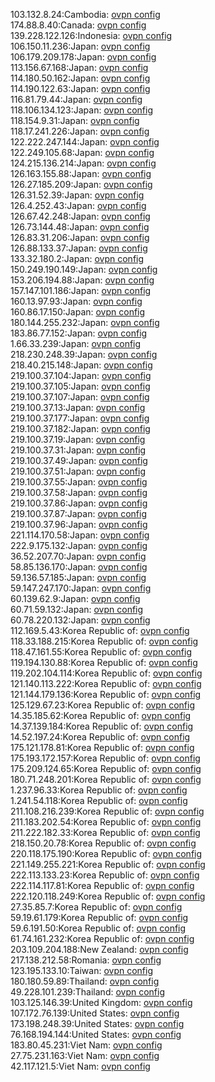 103.132.8.24:Cambodia: [ovpn config](vpn/103_132_8_24.ovpn)  
174.88.8.40:Canada: [ovpn config](vpn/174_88_8_40.ovpn)  
139.228.122.126:Indonesia: [ovpn config](vpn/139_228_122_126.ovpn)  
106.150.11.236:Japan: [ovpn config](vpn/106_150_11_236.ovpn)  
106.179.209.178:Japan: [ovpn config](vpn/106_179_209_178.ovpn)  
113.156.67.168:Japan: [ovpn config](vpn/113_156_67_168.ovpn)  
114.180.50.162:Japan: [ovpn config](vpn/114_180_50_162.ovpn)  
114.190.122.63:Japan: [ovpn config](vpn/114_190_122_63.ovpn)  
116.81.79.44:Japan: [ovpn config](vpn/116_81_79_44.ovpn)  
118.106.134.123:Japan: [ovpn config](vpn/118_106_134_123.ovpn)  
118.154.9.31:Japan: [ovpn config](vpn/118_154_9_31.ovpn)  
118.17.241.226:Japan: [ovpn config](vpn/118_17_241_226.ovpn)  
122.222.247.144:Japan: [ovpn config](vpn/122_222_247_144.ovpn)  
122.249.105.68:Japan: [ovpn config](vpn/122_249_105_68.ovpn)  
124.215.136.214:Japan: [ovpn config](vpn/124_215_136_214.ovpn)  
126.163.155.88:Japan: [ovpn config](vpn/126_163_155_88.ovpn)  
126.27.185.209:Japan: [ovpn config](vpn/126_27_185_209.ovpn)  
126.31.52.39:Japan: [ovpn config](vpn/126_31_52_39.ovpn)  
126.4.252.43:Japan: [ovpn config](vpn/126_4_252_43.ovpn)  
126.67.42.248:Japan: [ovpn config](vpn/126_67_42_248.ovpn)  
126.73.144.48:Japan: [ovpn config](vpn/126_73_144_48.ovpn)  
126.83.31.206:Japan: [ovpn config](vpn/126_83_31_206.ovpn)  
126.88.133.37:Japan: [ovpn config](vpn/126_88_133_37.ovpn)  
133.32.180.2:Japan: [ovpn config](vpn/133_32_180_2.ovpn)  
150.249.190.149:Japan: [ovpn config](vpn/150_249_190_149.ovpn)  
153.206.194.88:Japan: [ovpn config](vpn/153_206_194_88.ovpn)  
157.147.101.186:Japan: [ovpn config](vpn/157_147_101_186.ovpn)  
160.13.97.93:Japan: [ovpn config](vpn/160_13_97_93.ovpn)  
160.86.17.150:Japan: [ovpn config](vpn/160_86_17_150.ovpn)  
180.144.255.232:Japan: [ovpn config](vpn/180_144_255_232.ovpn)  
183.86.77.152:Japan: [ovpn config](vpn/183_86_77_152.ovpn)  
1.66.33.239:Japan: [ovpn config](vpn/1_66_33_239.ovpn)  
218.230.248.39:Japan: [ovpn config](vpn/218_230_248_39.ovpn)  
218.40.215.148:Japan: [ovpn config](vpn/218_40_215_148.ovpn)  
219.100.37.104:Japan: [ovpn config](vpn/219_100_37_104.ovpn)  
219.100.37.105:Japan: [ovpn config](vpn/219_100_37_105.ovpn)  
219.100.37.107:Japan: [ovpn config](vpn/219_100_37_107.ovpn)  
219.100.37.13:Japan: [ovpn config](vpn/219_100_37_13.ovpn)  
219.100.37.177:Japan: [ovpn config](vpn/219_100_37_177.ovpn)  
219.100.37.182:Japan: [ovpn config](vpn/219_100_37_182.ovpn)  
219.100.37.19:Japan: [ovpn config](vpn/219_100_37_19.ovpn)  
219.100.37.31:Japan: [ovpn config](vpn/219_100_37_31.ovpn)  
219.100.37.49:Japan: [ovpn config](vpn/219_100_37_49.ovpn)  
219.100.37.51:Japan: [ovpn config](vpn/219_100_37_51.ovpn)  
219.100.37.55:Japan: [ovpn config](vpn/219_100_37_55.ovpn)  
219.100.37.58:Japan: [ovpn config](vpn/219_100_37_58.ovpn)  
219.100.37.86:Japan: [ovpn config](vpn/219_100_37_86.ovpn)  
219.100.37.87:Japan: [ovpn config](vpn/219_100_37_87.ovpn)  
219.100.37.96:Japan: [ovpn config](vpn/219_100_37_96.ovpn)  
221.114.170.58:Japan: [ovpn config](vpn/221_114_170_58.ovpn)  
222.9.175.132:Japan: [ovpn config](vpn/222_9_175_132.ovpn)  
36.52.207.70:Japan: [ovpn config](vpn/36_52_207_70.ovpn)  
58.85.136.170:Japan: [ovpn config](vpn/58_85_136_170.ovpn)  
59.136.57.185:Japan: [ovpn config](vpn/59_136_57_185.ovpn)  
59.147.247.170:Japan: [ovpn config](vpn/59_147_247_170.ovpn)  
60.139.62.9:Japan: [ovpn config](vpn/60_139_62_9.ovpn)  
60.71.59.132:Japan: [ovpn config](vpn/60_71_59_132.ovpn)  
60.78.220.132:Japan: [ovpn config](vpn/60_78_220_132.ovpn)  
112.169.5.43:Korea Republic of: [ovpn config](vpn/112_169_5_43.ovpn)  
118.33.188.215:Korea Republic of: [ovpn config](vpn/118_33_188_215.ovpn)  
118.47.161.55:Korea Republic of: [ovpn config](vpn/118_47_161_55.ovpn)  
119.194.130.88:Korea Republic of: [ovpn config](vpn/119_194_130_88.ovpn)  
119.202.104.114:Korea Republic of: [ovpn config](vpn/119_202_104_114.ovpn)  
121.140.113.222:Korea Republic of: [ovpn config](vpn/121_140_113_222.ovpn)  
121.144.179.136:Korea Republic of: [ovpn config](vpn/121_144_179_136.ovpn)  
125.129.67.23:Korea Republic of: [ovpn config](vpn/125_129_67_23.ovpn)  
14.35.185.62:Korea Republic of: [ovpn config](vpn/14_35_185_62.ovpn)  
14.37.139.184:Korea Republic of: [ovpn config](vpn/14_37_139_184.ovpn)  
14.52.197.24:Korea Republic of: [ovpn config](vpn/14_52_197_24.ovpn)  
175.121.178.81:Korea Republic of: [ovpn config](vpn/175_121_178_81.ovpn)  
175.193.172.157:Korea Republic of: [ovpn config](vpn/175_193_172_157.ovpn)  
175.209.124.65:Korea Republic of: [ovpn config](vpn/175_209_124_65.ovpn)  
180.71.248.201:Korea Republic of: [ovpn config](vpn/180_71_248_201.ovpn)  
1.237.96.33:Korea Republic of: [ovpn config](vpn/1_237_96_33.ovpn)  
1.241.54.118:Korea Republic of: [ovpn config](vpn/1_241_54_118.ovpn)  
211.108.216.239:Korea Republic of: [ovpn config](vpn/211_108_216_239.ovpn)  
211.183.202.54:Korea Republic of: [ovpn config](vpn/211_183_202_54.ovpn)  
211.222.182.33:Korea Republic of: [ovpn config](vpn/211_222_182_33.ovpn)  
218.150.20.78:Korea Republic of: [ovpn config](vpn/218_150_20_78.ovpn)  
220.118.175.190:Korea Republic of: [ovpn config](vpn/220_118_175_190.ovpn)  
221.149.255.221:Korea Republic of: [ovpn config](vpn/221_149_255_221.ovpn)  
222.113.133.23:Korea Republic of: [ovpn config](vpn/222_113_133_23.ovpn)  
222.114.117.81:Korea Republic of: [ovpn config](vpn/222_114_117_81.ovpn)  
222.120.118.249:Korea Republic of: [ovpn config](vpn/222_120_118_249.ovpn)  
27.35.85.7:Korea Republic of: [ovpn config](vpn/27_35_85_7.ovpn)  
59.19.61.179:Korea Republic of: [ovpn config](vpn/59_19_61_179.ovpn)  
59.6.191.50:Korea Republic of: [ovpn config](vpn/59_6_191_50.ovpn)  
61.74.161.232:Korea Republic of: [ovpn config](vpn/61_74_161_232.ovpn)  
203.109.204.188:New Zealand: [ovpn config](vpn/203_109_204_188.ovpn)  
217.138.212.58:Romania: [ovpn config](vpn/217_138_212_58.ovpn)  
123.195.133.10:Taiwan: [ovpn config](vpn/123_195_133_10.ovpn)  
180.180.59.89:Thailand: [ovpn config](vpn/180_180_59_89.ovpn)  
49.228.101.239:Thailand: [ovpn config](vpn/49_228_101_239.ovpn)  
103.125.146.39:United Kingdom: [ovpn config](vpn/103_125_146_39.ovpn)  
107.172.76.139:United States: [ovpn config](vpn/107_172_76_139.ovpn)  
173.198.248.39:United States: [ovpn config](vpn/173_198_248_39.ovpn)  
76.168.194.144:United States: [ovpn config](vpn/76_168_194_144.ovpn)  
183.80.45.231:Viet Nam: [ovpn config](vpn/183_80_45_231.ovpn)  
27.75.231.163:Viet Nam: [ovpn config](vpn/27_75_231_163.ovpn)  
42.117.121.5:Viet Nam: [ovpn config](vpn/42_117_121_5.ovpn)  
